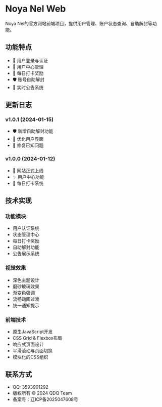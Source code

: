 # Noya Nel Web

Noya Nel的官方网站前端项目，提供用户管理、账户状态查询、自助解封等功能。

## 功能特点

- 🔐 用户登录与认证
- 👤 用户中心管理
- 📅 每日打卡奖励
- 🛡️ 账号自助解封
- 📢 实时公告系统

## 更新日志

### v1.0.1 (2024-01-15)
- 🛡️ 新增自助解封功能
- 🎨 优化用户界面
- 🐛 修复已知问题

### v1.0.0 (2024-01-12)
- 🎉 网站正式上线
- ✨ 用户中心功能
- 📅 每日打卡系统


## 技术实现

### 功能模块
- 用户认证系统
- 状态管理中心
- 每日打卡奖励
- 自助解封功能
- 公告展示系统

### 视觉效果
- 深色主题设计
- 磨砂玻璃效果
- 渐变色强调
- 流畅动画过渡
- 统一通知提示

### 前端技术
- 原生JavaScript开发
- CSS Grid & Flexbox布局
- 响应式页面设计
- 平滑滚动与页面切换
- 模块化的CSS组织

## 联系方式
- QQ: 3593901292
- 版权所有 © 2024 QDQ Team
- 备案号：辽ICP备2025047608号